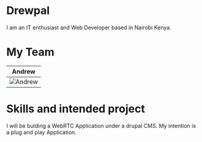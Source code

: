 Drewpal
================

I am an IT enthusiast and Web Developer based in Nairobi Kenya.


My Team
===========================

| Andrew 
|--- 
| ![Andrew](http://satyamediagroup.com/images/team/drew_sang.jpg) | 


Skills and intended project
=======
I will be bulding a WebRTC Application under a drupal CMS. 
My intention is a plug and play Application.
